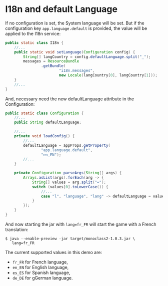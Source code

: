 # I18n and default Language

If no configuration is set, the System language will be set. But if the configuration key `app.language.default` is
provided, the value will be applied to the I18n service:

```java
public static class I18n {
    //...
    public static void setLanguage(Configuration config) {
        String[] langCountry = config.defaultLanguage.split("_");
        messages = ResourceBundle
                .getBundle(
                        "i18n.messages",
                        new Locale(langCountry[0], langCountry[1]));
    }
    //...
}
```

And, necessary need the new defaultLanguage attribute in the Configuration:

```java
public static class Configuration {
    //...
    public String defaultLanguage;

    //...
    private void loadConfig() {
        //...
        defaultLanguage = appProps.getProperty(
                "app.language.default",
                "en_EN");
        //...
    }

    private Configuration parseArgs(String[] args) {
        Arrays.asList(args).forEach(arg -> {
            String[] values = arg.split("=");
            switch (values[0].toLowerCase()) {
                //...
                case "l", "language", "lang" -> defaultLanguage = values[1];
            }
        });
    }
}
```

And now starting the jar with `lang=fr_FR` will start the game with a French translation:

```shell
$ java --enable-preview -jar target/monoclass2-1.0.3.jar \
   lang=fr_FR
```

The current supported values in this demo are:

- `fr_FR` for French language,
- `en_EN` for English language,
- `es_ES` for Spanish language,
- `de_DE` for gGerman language.
